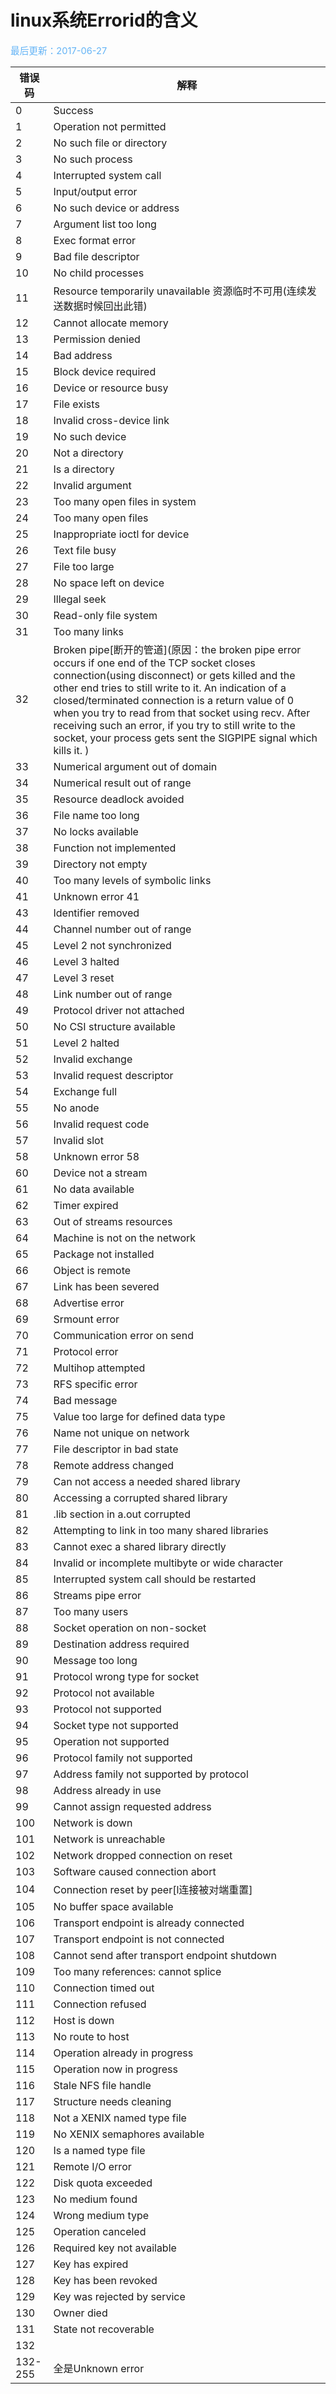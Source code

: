 # linux系统Errorid的含义

<span style="color:rgb(100,180,246);font-size:11pt">最后更新：2017-06-27</span>

|  错误码  |                                                                                                                                                                                                                         解释                                                                                                                                                                                                                         |
| ------- | ---------------------------------------------------------------------------------------------------------------------------------------------------------------------------------------------------------------------------------------------------------------------------------------------------------------------------------------------------------------------------------------------------------------------------------------------------- |
| 0       | Success                                                                                                                                                                                                                                                                                                                                                                                                                                              |
| 1       | Operation not permitted                                                                                                                                                                                                                                                                                                                                                                                                                              |
| 2       | No such file or directory                                                                                                                                                                                                                                                                                                                                                                                                                            |
| 3       | No such process                                                                                                                                                                                                                                                                                                                                                                                                                                      |
| 4       | Interrupted system call                                                                                                                                                                                                                                                                                                                                                                                                                              |
| 5       | Input/output error                                                                                                                                                                                                                                                                                                                                                                                                                                   |
| 6       | No such device or address                                                                                                                                                                                                                                                                                                                                                                                                                            |
| 7       | Argument list too long                                                                                                                                                                                                                                                                                                                                                                                                                               |
| 8       | Exec format error                                                                                                                                                                                                                                                                                                                                                                                                                                    |
| 9       | Bad file descriptor                                                                                                                                                                                                                                                                                                                                                                                                                                  |
| 10      | No child processes                                                                                                                                                                                                                                                                                                                                                                                                                                   |
| 11      | Resource temporarily unavailable 资源临时不可用(连续发送数据时候回出此错)                                                                                                                                                                                                                                                                                                                                                                                |
| 12      | Cannot allocate memory                                                                                                                                                                                                                                                                                                                                                                                                                               |
| 13      | Permission denied                                                                                                                                                                                                                                                                                                                                                                                                                                    |
| 14      | Bad address                                                                                                                                                                                                                                                                                                                                                                                                                                          |
| 15      | Block device required                                                                                                                                                                                                                                                                                                                                                                                                                                |
| 16      | Device or resource busy                                                                                                                                                                                                                                                                                                                                                                                                                              |
| 17      | File exists                                                                                                                                                                                                                                                                                                                                                                                                                                          |
| 18      | Invalid cross-device link                                                                                                                                                                                                                                                                                                                                                                                                                            |
| 19      | No such device                                                                                                                                                                                                                                                                                                                                                                                                                                       |
| 20      | Not a directory                                                                                                                                                                                                                                                                                                                                                                                                                                      |
| 21      | Is a directory                                                                                                                                                                                                                                                                                                                                                                                                                                       |
| 22      | Invalid argument                                                                                                                                                                                                                                                                                                                                                                                                                                     |
| 23      | Too many open files in system                                                                                                                                                                                                                                                                                                                                                                                                                        |
| 24      | Too many open files                                                                                                                                                                                                                                                                                                                                                                                                                                  |
| 25      | Inappropriate ioctl for device                                                                                                                                                                                                                                                                                                                                                                                                                       |
| 26      | Text file busy                                                                                                                                                                                                                                                                                                                                                                                                                                       |
| 27      | File too large                                                                                                                                                                                                                                                                                                                                                                                                                                       |
| 28      | No space left on device                                                                                                                                                                                                                                                                                                                                                                                                                              |
| 29      | Illegal seek                                                                                                                                                                                                                                                                                                                                                                                                                                         |
| 30      | Read-only file system                                                                                                                                                                                                                                                                                                                                                                                                                                |
| 31      | Too many links                                                                                                                                                                                                                                                                                                                                                                                                                                       |
| 32      | Broken pipe[断开的管道](原因：the broken pipe error occurs if one end of the TCP socket closes connection(using disconnect) or gets killed and the other end tries to still write to it. An indication of a closed/terminated connection is a return value of 0 when you try to read from that socket using recv. After receiving such an error, if you try to still write to the socket, your process gets sent the SIGPIPE signal which kills it. ) |
| 33      | Numerical argument out of domain                                                                                                                                                                                                                                                                                                                                                                                                                     |
| 34      | Numerical result out of range                                                                                                                                                                                                                                                                                                                                                                                                                        |
| 35      | Resource deadlock avoided                                                                                                                                                                                                                                                                                                                                                                                                                            |
| 36      | File name too long                                                                                                                                                                                                                                                                                                                                                                                                                                   |
| 37      | No locks available                                                                                                                                                                                                                                                                                                                                                                                                                                   |
| 38      | Function not implemented                                                                                                                                                                                                                                                                                                                                                                                                                             |
| 39      | Directory not empty                                                                                                                                                                                                                                                                                                                                                                                                                                  |
| 40      | Too many levels of symbolic links                                                                                                                                                                                                                                                                                                                                                                                                                    |
| 41      | Unknown error 41                                                                                                                                                                                                                                                                                                                                                                                                                                     |
| 43      | Identifier removed                                                                                                                                                                                                                                                                                                                                                                                                                                   |
| 44      | Channel number out of range                                                                                                                                                                                                                                                                                                                                                                                                                          |
| 45      | Level 2 not synchronized                                                                                                                                                                                                                                                                                                                                                                                                                             |
| 46      | Level 3 halted                                                                                                                                                                                                                                                                                                                                                                                                                                       |
| 47      | Level 3 reset                                                                                                                                                                                                                                                                                                                                                                                                                                        |
| 48      | Link number out of range                                                                                                                                                                                                                                                                                                                                                                                                                             |
| 49      | Protocol driver not attached                                                                                                                                                                                                                                                                                                                                                                                                                         |
| 50      | No CSI structure available                                                                                                                                                                                                                                                                                                                                                                                                                           |
| 51      | Level 2 halted                                                                                                                                                                                                                                                                                                                                                                                                                                       |
| 52      | Invalid exchange                                                                                                                                                                                                                                                                                                                                                                                                                                     |
| 53      | Invalid request descriptor                                                                                                                                                                                                                                                                                                                                                                                                                           |
| 54      | Exchange full                                                                                                                                                                                                                                                                                                                                                                                                                                        |
| 55      | No anode                                                                                                                                                                                                                                                                                                                                                                                                                                             |
| 56      | Invalid request code                                                                                                                                                                                                                                                                                                                                                                                                                                 |
| 57      | Invalid slot                                                                                                                                                                                                                                                                                                                                                                                                                                         |
| 58      | Unknown error 58                                                                                                                                                                                                                                                                                                                                                                                                                                     |
| 60      | Device not a stream                                                                                                                                                                                                                                                                                                                                                                                                                                  |
| 61      | No data available                                                                                                                                                                                                                                                                                                                                                                                                                                    |
| 62      | Timer expired                                                                                                                                                                                                                                                                                                                                                                                                                                        |
| 63      | Out of streams resources                                                                                                                                                                                                                                                                                                                                                                                                                             |
| 64      | Machine is not on the network                                                                                                                                                                                                                                                                                                                                                                                                                        |
| 65      | Package not installed                                                                                                                                                                                                                                                                                                                                                                                                                                |
| 66      | Object is remote                                                                                                                                                                                                                                                                                                                                                                                                                                     |
| 67      | Link has been severed                                                                                                                                                                                                                                                                                                                                                                                                                                |
| 68      | Advertise error                                                                                                                                                                                                                                                                                                                                                                                                                                      |
| 69      | Srmount error                                                                                                                                                                                                                                                                                                                                                                                                                                        |
| 70      | Communication error on send                                                                                                                                                                                                                                                                                                                                                                                                                          |
| 71      | Protocol error                                                                                                                                                                                                                                                                                                                                                                                                                                       |
| 72      | Multihop attempted                                                                                                                                                                                                                                                                                                                                                                                                                                   |
| 73      | RFS specific error                                                                                                                                                                                                                                                                                                                                                                                                                                   |
| 74      | Bad message                                                                                                                                                                                                                                                                                                                                                                                                                                          |
| 75      | Value too large for defined data type                                                                                                                                                                                                                                                                                                                                                                                                                |
| 76      | Name not unique on network                                                                                                                                                                                                                                                                                                                                                                                                                           |
| 77      | File descriptor in bad state                                                                                                                                                                                                                                                                                                                                                                                                                         |
| 78      | Remote address changed                                                                                                                                                                                                                                                                                                                                                                                                                               |
| 79      | Can not access a needed shared library                                                                                                                                                                                                                                                                                                                                                                                                               |
| 80      | Accessing a corrupted shared library                                                                                                                                                                                                                                                                                                                                                                                                                 |
| 81      | .lib section in a.out corrupted                                                                                                                                                                                                                                                                                                                                                                                                                      |
| 82      | Attempting to link in too many shared libraries                                                                                                                                                                                                                                                                                                                                                                                                      |
| 83      | Cannot exec a shared library directly                                                                                                                                                                                                                                                                                                                                                                                                                |
| 84      | Invalid or incomplete multibyte or wide character                                                                                                                                                                                                                                                                                                                                                                                                    |
| 85      | Interrupted system call should be restarted                                                                                                                                                                                                                                                                                                                                                                                                          |
| 86      | Streams pipe error                                                                                                                                                                                                                                                                                                                                                                                                                                   |
| 87      | Too many users                                                                                                                                                                                                                                                                                                                                                                                                                                       |
| 88      | Socket operation on non-socket                                                                                                                                                                                                                                                                                                                                                                                                                       |
| 89      | Destination address required                                                                                                                                                                                                                                                                                                                                                                                                                         |
| 90      | Message too long                                                                                                                                                                                                                                                                                                                                                                                                                                     |
| 91      | Protocol wrong type for socket                                                                                                                                                                                                                                                                                                                                                                                                                       |
| 92      | Protocol not available                                                                                                                                                                                                                                                                                                                                                                                                                               |
| 93      | Protocol not supported                                                                                                                                                                                                                                                                                                                                                                                                                               |
| 94      | Socket type not supported                                                                                                                                                                                                                                                                                                                                                                                                                            |
| 95      | Operation not supported                                                                                                                                                                                                                                                                                                                                                                                                                              |
| 96      | Protocol family not supported                                                                                                                                                                                                                                                                                                                                                                                                                        |
| 97      | Address family not supported by protocol                                                                                                                                                                                                                                                                                                                                                                                                             |
| 98      | Address already in use                                                                                                                                                                                                                                                                                                                                                                                                                               |
| 99      | Cannot assign requested address                                                                                                                                                                                                                                                                                                                                                                                                                      |
| 100     | Network is down                                                                                                                                                                                                                                                                                                                                                                                                                                      |
| 101     | Network is unreachable                                                                                                                                                                                                                                                                                                                                                                                                                               |
| 102     | Network dropped connection on reset                                                                                                                                                                                                                                                                                                                                                                                                                  |
| 103     | Software caused connection abort                                                                                                                                                                                                                                                                                                                                                                                                                     |
| 104     | Connection reset by peer[l连接被对端重置]                                                                                                                                                                                                                                                                                                                                                                                                             |
| 105     | No buffer space available                                                                                                                                                                                                                                                                                                                                                                                                                            |
| 106     | Transport endpoint is already connected                                                                                                                                                                                                                                                                                                                                                                                                              |
| 107     | Transport endpoint is not connected                                                                                                                                                                                                                                                                                                                                                                                                                  |
| 108     | Cannot send after transport endpoint shutdown                                                                                                                                                                                                                                                                                                                                                                                                        |
| 109     | Too many references: cannot splice                                                                                                                                                                                                                                                                                                                                                                                                                   |
| 110     | Connection timed out                                                                                                                                                                                                                                                                                                                                                                                                                                 |
| 111     | Connection refused                                                                                                                                                                                                                                                                                                                                                                                                                                   |
| 112     | Host is down                                                                                                                                                                                                                                                                                                                                                                                                                                         |
| 113     | No route to host                                                                                                                                                                                                                                                                                                                                                                                                                                     |
| 114     | Operation already in progress                                                                                                                                                                                                                                                                                                                                                                                                                        |
| 115     | Operation now in progress                                                                                                                                                                                                                                                                                                                                                                                                                            |
| 116     | Stale NFS file handle                                                                                                                                                                                                                                                                                                                                                                                                                                |
| 117     | Structure needs cleaning                                                                                                                                                                                                                                                                                                                                                                                                                             |
| 118     | Not a XENIX named type file                                                                                                                                                                                                                                                                                                                                                                                                                          |
| 119     | No XENIX semaphores available                                                                                                                                                                                                                                                                                                                                                                                                                        |
| 120     | Is a named type file                                                                                                                                                                                                                                                                                                                                                                                                                                 |
| 121     | Remote I/O error                                                                                                                                                                                                                                                                                                                                                                                                                                     |
| 122     | Disk quota exceeded                                                                                                                                                                                                                                                                                                                                                                                                                                  |
| 123     | No medium found                                                                                                                                                                                                                                                                                                                                                                                                                                      |
| 124     | Wrong medium type                                                                                                                                                                                                                                                                                                                                                                                                                                    |
| 125     | Operation canceled                                                                                                                                                                                                                                                                                                                                                                                                                                   |
| 126     | Required key not available                                                                                                                                                                                                                                                                                                                                                                                                                           |
| 127     | Key has expired                                                                                                                                                                                                                                                                                                                                                                                                                                      |
| 128     | Key has been revoked                                                                                                                                                                                                                                                                                                                                                                                                                                 |
| 129     | Key was rejected by service                                                                                                                                                                                                                                                                                                                                                                                                                          |
| 130     | Owner died                                                                                                                                                                                                                                                                                                                                                                                                                                           |
| 131     | State not recoverable                                                                                                                                                                                                                                                                                                                                                                                                                                |
| 132     |                                                                                                                                                                                                                                                                                                                                                                                                                                                      |
| 132-255 | 全是Unknown error                                                                                                                                                                                                                                                                                                                                                                                                                                    |